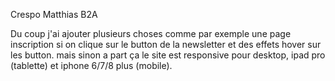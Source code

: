 Crespo Matthias B2A

Du coup j'ai ajouter plusieurs choses comme par exemple une page inscription si on clique sur le button de la newsletter et des effets hover sur les button.
mais sinon a part ça le site est responsive pour desktop, ipad pro (tablette) et iphone 6/7/8 plus (mobile).

